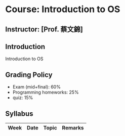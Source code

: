 # Course: Introduction to OS
## Instructor: [Prof. 蔡文錦]
## Introduction
Introduction to OS

## Grading Policy
- Exam (mid+final): 60%
- Programming homeworks: 25%
- quiz: 15%

## Syllabus
| Week |  Date   | Topic                                                                | Remarks                                                    |
| ---- | ------- | ---------------------------------------------------------------------| -----------------------------------------------------------|    
